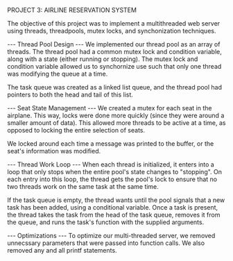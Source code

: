 PROJECT 3: AIRLINE RESERVATION SYSTEM

The objective of this project was to implement a multithreaded web server using threads, threadpools, mutex locks, and synchonization techniques.

--- Thread Pool Design ---
We implemented our thread pool as an array of threads. The thread pool had a common mutex lock and condition variable, along with a state (either running or stopping). The mutex lock and condition variable allowed us to synchornize use such that only one thread was modifying the queue  at a time. 

The task queue was created as a linked list queue, and the thread pool had pointers to both the head and tail of this list.

--- Seat State Management ---
We created a mutex for each seat in the airplane. This way, locks were done more quickly (since they were around a smaller amount of data). This allowed more threads to be active at a time, as opposed to locking the entire selection of seats.

We locked around each time a message was printed to the buffer, or the seat's information was modified. 

--- Thread Work Loop ---
When each thread is initialized, it enters into a loop that only stops when the entire pool's state changes to "stopping". On each entry into this loop, the thread gets the pool's lock to ensure that no two threads work on the same task at the same time. 

If the task queue is empty, the thread wants until the pool signals that a new task has been added, using a conditional variable. Once a task is present, the thread takes the task from the head of the task queue, removes it from the queue, and runs the task's function with the supplied arguments.

--- Optimizations ---
To optimize our multi-threaded server, we removed unnecssary parameters that were passed into function calls. We also removed any and all printf statements.
